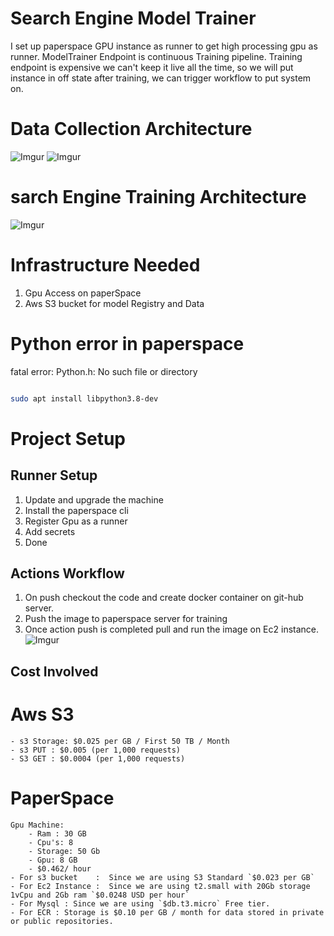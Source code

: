 # Search Engine Model Trainer
I set up paperspace GPU instance as runner to get high processing gpu as runner. ModelTrainer Endpoint is continuous Training pipeline.
Training endpoint is expensive we can't keep it live all the time, so we will put instance in off state after training, we can trigger  workflow to put system on.

# Data Collection Architecture
![Imgur](https://i.imgur.com/wia4HB0.png)
![Imgur](https://i.imgur.com/iZOr5Eh.png)
# sarch Engine Training Architecture
![Imgur](https://i.imgur.com/gVjhHF1.png)

# Infrastructure Needed

1. Gpu Access on paperSpace
2. Aws S3 bucket for model Registry and Data

# Python error in paperspace
fatal error: Python.h: No such file or directory

```bash

sudo apt install libpython3.8-dev

```

# Project Setup

## Runner Setup
1. Update and upgrade the machine
2. Install the paperspace cli
3. Register Gpu as a runner
4. Add secrets
5. Done

## Actions Workflow 
1. On push checkout the code and create docker container on git-hub server.
2. Push the image to paperspace server for training
3. Once action push is completed pull and run the image on Ec2 instance.
![Imgur](https://i.imgur.com/aaYMUGo.png)




## Cost Involved

# Aws S3
    - s3 Storage: $0.025 per GB / First 50 TB / Month
    - s3 PUT : $0.005 (per 1,000 requests)
    - S3 GET : $0.0004 (per 1,000 requests)

# PaperSpace
    Gpu Machine: 
        - Ram : 30 GB
        - Cpu's: 8
        - Storage: 50 Gb
        - Gpu: 8 GB 
        - $0.462/ hour
    - For s3 bucket    :  Since we are using S3 Standard `$0.023 per GB`
    - For Ec2 Instance :  Since we are using t2.small with 20Gb storage 1vCpu and 2Gb ram `$0.0248 USD per hour`
    - For Mysql : Since we are using `$db.t3.micro` Free tier.
    - For ECR : Storage is $0.10 per GB / month for data stored in private or public repositories.
